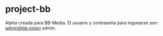 # project-bb

Alpha creada para BB-Media. El usuario y contraseña para loguearse son: admin@bb.vision admin.
